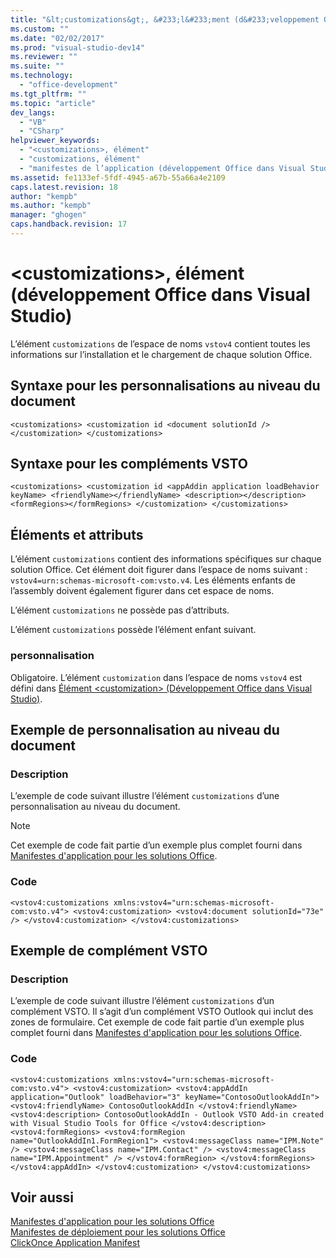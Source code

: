 ```yaml
---
title: "&lt;customizations&gt;, &#233;l&#233;ment (d&#233;veloppement Office dans Visual Studio)"
ms.custom: ""
ms.date: "02/02/2017"
ms.prod: "visual-studio-dev14"
ms.reviewer: ""
ms.suite: ""
ms.technology: 
  - "office-development"
ms.tgt_pltfrm: ""
ms.topic: "article"
dev_langs: 
  - "VB"
  - "CSharp"
helpviewer_keywords: 
  - "<customizations>, élément"
  - "customizations, élément"
  - "manifestes de l’application (développement Office dans Visual Studio), élément <customization>"
ms.assetid: fe1133ef-5fdf-4945-a67b-55a66a4e2109
caps.latest.revision: 18
author: "kempb"
ms.author: "kempb"
manager: "ghogen"
caps.handback.revision: 17
---
```

# &lt;customizations&gt;, &#233;l&#233;ment (d&#233;veloppement Office dans Visual Studio)
  L’élément `customizations` de l’espace de noms `vstov4` contient toutes les informations sur l’installation et le chargement de chaque solution Office.  
  
## Syntaxe pour les personnalisations au niveau du document  
  
```  
<customizations> <customization id <document solutionId /> </customization> </customizations>  
```  
  
## Syntaxe pour les compléments VSTO  
  
```  
<customizations> <customization id <appAddin application loadBehavior keyName> <friendlyName></friendlyName> <description></description> <formRegions></formRegions> </customization> </customizations>  
```  
  
## Éléments et attributs  
 L’élément `customizations` contient des informations spécifiques sur chaque solution Office. Cet élément doit figurer dans l’espace de noms suivant : `vstov4=urn:schemas-microsoft-com:vsto.v4`. Les éléments enfants de l’assembly doivent également figurer dans cet espace de noms.  
  
 L’élément `customizations` ne possède pas d’attributs.  
  
 L’élément `customizations` possède l’élément enfant suivant.  
  
### personnalisation  
 Obligatoire. L’élément `customization` dans l’espace de noms `vstov4` est défini dans [Élément &#60;customization&#62; &#40;Développement Office dans Visual Studio&#41;](../vsto/customization-element-office-development-in-visual-studio.md).  
  
## Exemple de personnalisation au niveau du document  
  
### Description  
 L’exemple de code suivant illustre l’élément `customizations` d’une personnalisation au niveau du document.  
  
> [!NOTE]  
>  Cet exemple de code fait partie d’un exemple plus complet fourni dans [Manifestes d'application pour les solutions Office](../vsto/application-manifests-for-office-solutions.md).  
  
### Code  
  
```  
<vstov4:customizations xmlns:vstov4="urn:schemas-microsoft-com:vsto.v4"> <vstov4:customization> <vstov4:document solutionId="73e" /> </vstov4:customization> </vstov4:customizations>  
```  
  
## Exemple de complément VSTO  
  
### Description  
 L’exemple de code suivant illustre l’élément `customizations` d’un complément VSTO. Il s’agit d’un complément VSTO Outlook qui inclut des zones de formulaire. Cet exemple de code fait partie d’un exemple plus complet fourni dans [Manifestes d'application pour les solutions Office](../vsto/application-manifests-for-office-solutions.md).  
  
### Code  
  
```  
<vstov4:customizations xmlns:vstov4="urn:schemas-microsoft-com:vsto.v4"> <vstov4:customization> <vstov4:appAddIn application="Outlook" loadBehavior="3" keyName="ContosoOutlookAddIn"> <vstov4:friendlyName> ContosoOutlookAddIn </vstov4:friendlyName> <vstov4:description> ContosoOutlookAddIn - Outlook VSTO Add-in created with Visual Studio Tools for Office </vstov4:description> <vstov4:formRegions> <vstov4:formRegion name="OutlookAddIn1.FormRegion1"> <vstov4:messageClass name="IPM.Note" /> <vstov4:messageClass name="IPM.Contact" /> <vstov4:messageClass name="IPM.Appointment" /> </vstov4:formRegion> </vstov4:formRegions> </vstov4:appAddIn> </vstov4:customization> </vstov4:customizations>  
```  
  
## Voir aussi  
 [Manifestes d'application pour les solutions Office](../vsto/application-manifests-for-office-solutions.md)   
 [Manifestes de déploiement pour les solutions Office](../vsto/deployment-manifests-for-office-solutions.md)   
 [ClickOnce Application Manifest](../deployment/clickonce-application-manifest.md)  
  
  